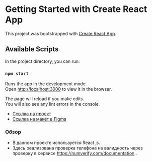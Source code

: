 # Getting Started with Create React App

This project was bootstrapped with [Create React App](https://github.com/facebook/create-react-app).

## Available Scripts

In the project directory, you can run:

### `npm start`

Runs the app in the development mode.\
Open [http://localhost:3000](http://localhost:3000) to view it in the browser.

The page will reload if you make edits.\
You will also see any lint errors in the console.

* [Ссылка на проект](https://gremwiz1.github.io/karlson/)
* [Ссылка на макет в Figma](https://www.figma.com/file/TxI66vUCvCTtX5ljGR3fxe/FrontTestVOD?node-id=7%3A149)

### Обзор

* В данном проекте используется React js.
* Здесь реализована проверка телефона на валидность через проверку в сервисе https://numverify.com/documentation .